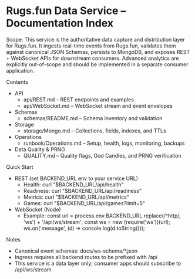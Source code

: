 # Rugs.fun Data Service – Documentation Index

Scope: This service is the authoritative data capture and distribution layer for Rugs.fun. It ingests real-time events from Rugs.fun, validates them against canonical JSON Schemas, persists to MongoDB, and exposes REST + WebSocket APIs for downstream consumers. Advanced analytics are explicitly out-of-scope and should be implemented in a separate consumer application.

Contents
- API
  - api/REST.md – REST endpoints and examples
  - api/WebSocket.md – WebSocket stream and event envelopes
- Schemas
  - schemas/README.md – Schema inventory and validation
- Storage
  - storage/Mongo.md – Collections, fields, indexes, and TTLs
- Operations
  - runbook/Operations.md – Setup, health, logs, monitoring, backups
- Data Quality & PRNG
  - QUALITY.md – Quality flags, God Candles, and PRNG verification

Quick Start
- REST (set BACKEND_URL env to your service URL)
  - Health: curl "$BACKEND_URL/api/health"
  - Readiness: curl "$BACKEND_URL/api/readiness"
  - Metrics: curl "$BACKEND_URL/api/metrics"
  - Games: curl "$BACKEND_URL/api/games?limit=5"
- WebSocket (Node)
  - Example:
    const url = process.env.BACKEND_URL.replace(/^http/, 'ws') + '/api/ws/stream';
    const ws = new (require('ws'))(url);
    ws.on('message', (d) => console.log(d.toString()));

Notes
- Canonical event schemas: docs/ws-schema/*.json
- Ingress requires all backend routes to be prefixed with /api
- This service is a data layer only; consumer apps should subscribe to /api/ws/stream